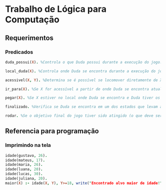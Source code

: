 <!--
 Copyright (c) 2023 Rafael Farias

 This software is released under the MIT License.
 https://opensource.org/licenses/MIT
-->

# Trabalho de Lógica para Computação

## Requerimentos

### Predicados

```prolog
duda_possui(X). %Controla o que Duda possui durante a execução do jogo.

local_duda(X). %Controla onde Duda se encontra durante a execução do jogo.

acessivel(X, Y). %Determina se é possível se locomover diretamente de X a Y.

ir_para(X). %Se X for acessível a partir de onde Duda se encontra atualmente (verificável por meio do predicado “acessivel”), move Duda para X.

pegar(X). %Se X estiver no local onde Duda se encontra e Duda tiver os requisitos necessários para pegar X, adiciona X à lista de posses de Duda.

finalizado. %Verifica se Duda se encontra em um dos estados que levam ao fim do jogo.

rodar. %Se o objetivo final do jogo tiver sido atingido (o que deve ser verificado por meio do predicado “finalizado”), encerra a execução do jogo. Caso contrário, pede uma ação do usuário e a executa (que pode ser um comando do tipo “ir_para(X)” ou “pegar(X)”).


```

## Referencia para programação

### Imprimindo na tela

```prolog
idade(gustavo, 26).
idade(mateus, 17).
idade(maria, 26).
idade(luana, 20).
idade(lucas, 30).
idade(juliana, 20).
maior(X) :- idade(X, Y), Y>=18, write("Encontrado alvo maior de idade!").
```
